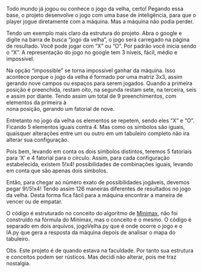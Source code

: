 

Todo mundo já jogou ou conhece o jogo da velha, certo!
Pegando essa base, o projeto desenvolve o jogo com uma base de inteligência, para que o 
player jogue diretamente com a máquina. Mas a máquina não podia perder.

Tendo um exemplo mais claro da estrutura do projeto.
Abra o google e digite na barra de busca “jogo da velha”, o jogo será 
carregado na página de resultado.
Você pode jogar com “X” ou “O”. Por padrão você inicia sendo o “X”. 
A representação do jogo no google tem 3 níveis, fácil, médio e impossível.

Na opção “impossible” se torna impossível ganhar da máquina. Isso acontece 
porque o jogo da velha é formado por uma matriz 3x3, assim gerando nove 
campos ou espaços para serem jogados. Quando a primeira posição é preenchida, 
restam oito, na segunda restam sete, na terceira, seis e assim por diante. 
Tendo assim um  total de 9 preenchimentos, com elementos da primeira  à  
nona posição, gerando um fatorial de nove.

Entretanto no jogo da velha os elementos se repetem, sendo eles “X” e “O”. 
Ficando 5 elementos iguais contra 4. Mas como os símbolos são iguais, quaisquer 
alterações entre um ou outro em um tabuleiro completo não ira alterar sua configuração.

Pois bem, levando em conta os dois símbolos distintos, teremos 5 fatoriais para ‘X’ 
e 4 fatorial para o círculo. Assim, para cada configuração estabelecida, existem 5!x4! 
possibilidades de combinações iguais, levando em conta que são apenas dois símbolos.

Então, para chegar ao número exato de possibilidades jogáveis, devemos pegar 9!/5!x4!
Tendo assim 126 maneiras diferentes de resultados no jogo da velha. Desta forma fica 
fácil para a máquina encontrar a maneira de vencer ou de empatar.

O código é estruturado no conceito do algoritmo de [Minimax](https://en.wikipedia.org/wiki/Minimax), 
não foi construído na fórmula do Minimax, mas o conceito é o mesmo. O código é separado 
em dois arquivos, jogoVelha.py que é onde ocorre o jogo e o IA.py que gera a resposta 
da máquina depois de analisar o mapa do tabuleiro.

Obs. Este projeto é de quando estava na faculdade. Por tanto sua estrutura e conceitos 
podem ser rústicos. Mas decidi não alterar, pois me traz nostalgia.
